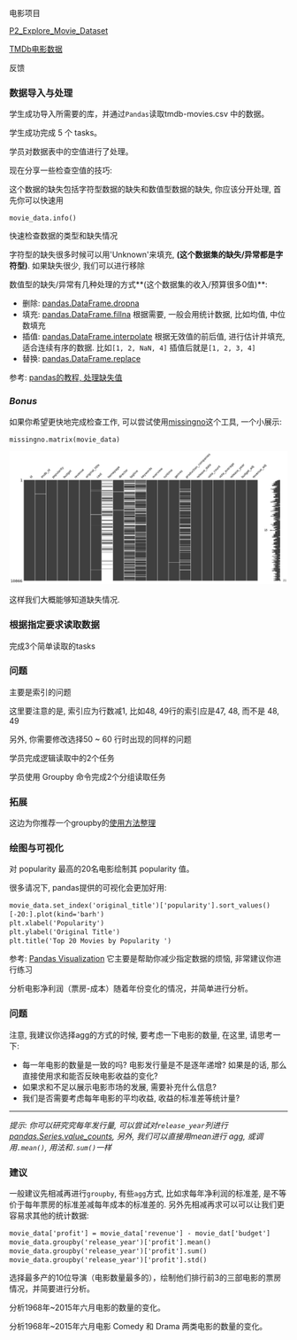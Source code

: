 电影项目

 [P2_Explore_Movie_Dataset]( https://github.com/udacity/AIPND_CN_P2_Explore_Movie_Dataset )

 [TMDb电影数据](https://s3.cn-north-1.amazonaws.com.cn/static-documents/nd101/explore+dataset/tmdb-movies.csv) 



反馈

### 数据导入与处理

学生成功导入所需要的库，并通过`Pandas`读取tmdb-movies.csv 中的数据。

学生成功完成 5 个 tasks。

学员对数据表中的空值进行了处理。

现在分享一些检查空值的技巧:

这个数据的缺失包括字符型数据的缺失和数值型数据的缺失, 你应该分开处理, 首先你可以快速用

```
movie_data.info()
```

快速检查数据的类型和缺失情况

字符型的缺失很多时候可以用'Unknown'来填充, **(这个数据集的缺失/异常都是字符型)**. 如果缺失很少, 我们可以进行移除

数值型的缺失/异常有几种处理的方式**(这个数据集的收入/预算很多0值)**:

- 删除: [pandas.DataFrame.dropna](https://pandas.pydata.org/pandas-docs/stable/generated/pandas.DataFrame.dropna.html)
- 填充: [pandas.DataFrame.fillna](https://pandas.pydata.org/pandas-docs/stable/generated/pandas.DataFrame.fillna.html)
  根据需要, 一般会用统计数据, 比如均值, 中位数填充
- 插值: [pandas.DataFrame.interpolate](http://pandas.pydata.org/pandas-docs/version/0.16.2/generated/pandas.DataFrame.interpolate.html)
  根据无效值的前后值, 进行估计并填充, 适合连续有序的数据. 比如`[1, 2, NaN, 4]` 插值后就是`[1, 2, 3, 4]`
- 替换: [pandas.DataFrame.replace](https://pandas.pydata.org/pandas-docs/stable/generated/pandas.DataFrame.replace.html)

参考: [pandas的教程, 处理缺失值](https://pandas.pydata.org/pandas-docs/stable/missing_data.html)

### *Bonus*

如果你希望更快地完成检查工作, 可以尝试使用[missingno](https://github.com/ResidentMario/missingno)这个工具, 一个小展示:

```
missingno.matrix(movie_data)
```

[![download.png](assets/download-1573118650785.png)](https://udacity-reviews-uploads.s3.us-west-2.amazonaws.com/_attachments/42601/1530117252/download.png)

这样我们大概能够知道缺失情况.

### 根据指定要求读取数据

完成3个简单读取的tasks

### 问题

主要是索引的问题

这里要注意的是, 索引应为行数减1, 比如48, 49行的索引应是47, 48, 而不是 48, 49

另外, 你需要修改选择50 ~ 60 行时出现的同样的问题

学员完成逻辑读取中的2个任务

学员使用 Groupby 命令完成2个分组读取任务

### 拓展

这边为你推荐一个groupby的[使用方法整理](https://www.jianshu.com/p/42f1d2909bb6)

### 绘图与可视化

对 popularity 最高的20名电影绘制其 popularity 值。

很多请况下, pandas提供的可视化会更加好用:

```
movie_data.set_index('original_title')['popularity'].sort_values()[-20:].plot(kind='barh')
plt.xlabel('Popularity')
plt.ylabel('Original Title')
plt.title('Top 20 Movies by Popularity ')
```

参考:
[Pandas Visualization](https://pandas.pydata.org/pandas-docs/stable/visualization.html)
它主要是帮助你减少指定数据的烦恼, 非常建议你进行练习

分析电影净利润（票房-成本）随着年份变化的情况，并简单进行分析。

### 问题

注意, 我建议你选择agg的方式的时候, 要考虑一下电影的数量, 在这里, 请思考一下:

- 每一年电影的数量是一致的吗? 电影发行量是不是逐年递增? 如果是的话, 那么直接使用求和能否反映电影收益的变化?
- 如果求和不足以展示电影市场的发展, 需要补充什么信息?
- 我们是否需要考虑每年电影的平均收益, 收益的标准差等统计量?

------

*提示: 你可以研究究每年发行量, 可以尝试对`release_year`列进行[pandas.Series.value_counts](https://pandas.pydata.org/pandas-docs/version/0.23/generated/pandas.Series.value_counts.html), 另外, 我们可以直接用mean进行 agg, 或调用`.mean()`, 用法和`.sum()`一样*

### 建议

一般建议先相减再进行`groupby`, 有些`agg`方式, 比如求每年净利润的标准差, 是不等价于每年票房的标准差减每年成本的标准差的. 另外先相减再求可以可以让我们更容易求其他的统计数据:

```
movie_data['profit'] = movie_data['revenue'] - movie_dat['budget']
movie_data.groupby('release_year')['profit'].mean()
movie_data.groupby('release_year')['profit'].sum()
movie_data.groupby('release_year')['profit'].std()
```

选择最多产的10位导演（电影数量最多的），绘制他们排行前3的三部电影的票房情况，并简要进行分析。

分析1968年~2015年六月电影的数量的变化。

分析1968年~2015年六月电影 Comedy 和 Drama 两类电影的数量的变化。